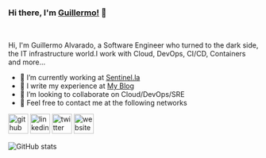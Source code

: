 ### Hi there, I'm [Guillermo!](https://galvarado.com.mx) 👋

<br />

Hi, I'm Guillermo Alvarado, a Software Engineer who turned to the dark side, the IT infrastructure world.I work with Cloud, DevOps, CI/CD, Containers and more...

- 🔭 I’m currently working at [Sentinel.la](https://sentinel.la)
- 🌱 I write my experience at [My Blog](https://galvarado.com.mx)
- 👯 I’m looking to collaborate on Cloud/DevOps/SRE  
- 💬 Feel free to contact me at the following networks 

[<img src='https://cdn.jsdelivr.net/npm/simple-icons@3.0.1/icons/github.svg' alt='github' height='40'>](https://github.com/galvarado)  [<img src='https://cdn.jsdelivr.net/npm/simple-icons@3.0.1/icons/linkedin.svg' alt='linkedin' height='40'>](https://www.linkedin.com/in/guillermoalvarado89/)  [<img src='https://cdn.jsdelivr.net/npm/simple-icons@3.0.1/icons/twitter.svg' alt='twitter' height='40'>](https://twitter.com/galvarado89)  [<img src='https://cdn.jsdelivr.net/npm/simple-icons@3.0.1/icons/icloud.svg' alt='website' height='40'>](https://galvarado.com.mx)  

![GitHub stats](https://github-readme-stats.vercel.app/api?username=galvarado&show_icons=true)  

